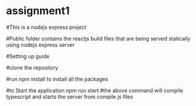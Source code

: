 # assignment1

#This is a nodejs express project

#Public folder contains the reactjs build files that are being served statically using nodejs express server

#Setting up guide

#clone the repository

#run npm install to install all the packages

#to Start the application
npm run start
#the above command will compile typescript and starts the server from compile js files
